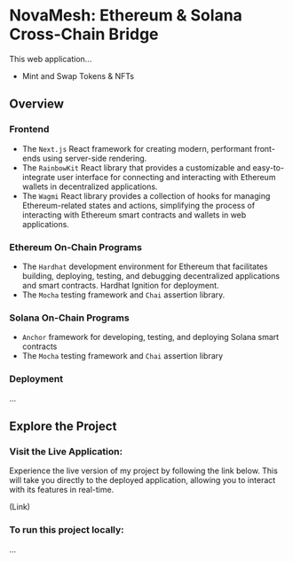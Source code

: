 # NovaMesh: Ethereum & Solana Cross-Chain Bridge

This web application...
* Mint and Swap Tokens & NFTs

## Overview

### Frontend

* The `Next.js` React framework for creating modern, performant front-ends using server-side rendering.
* The `RainbowKit` React library that provides a customizable and easy-to-integrate user interface for connecting and interacting with Ethereum wallets in decentralized applications.
* The `Wagmi` React library provides a collection of hooks for managing Ethereum-related states and actions, simplifying the process of interacting with Ethereum smart contracts and wallets in web applications.

### Ethereum On-Chain Programs

* The `Hardhat` development environment for Ethereum that facilitates building, deploying, testing, and debugging decentralized applications and smart contracts. Hardhat Ignition for deployment.
* The `Mocha` testing framework and `Chai` assertion library.


### Solana On-Chain Programs

* `Anchor` framework for developing, testing, and deploying Solana smart contracts
* The `Mocha` testing framework and `Chai` assertion library

### Deployment

...

## Explore the Project

### Visit the Live Application:

Experience the live version of my project by following the link below. This will take you directly to the deployed application, allowing you to interact with its features in real-time.

(Link)

### To run this project locally:

...
